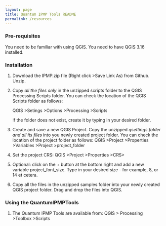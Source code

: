 ```yaml
---
layout: page
title: Quantum IPMP Tools README
permalink: /resources
---
```



### Pre-requisites
You need to be familiar with using QGIS.
You need to have QGIS 3.16 installed.  
<!-- Additionally, install the Qgis2threejs plugin -->

### Installation
1. Download the IPMP.zip file (Right click >Save Link As) from Github. Unzip.

2. Copy *all the files only* in the unzipped scripts folder to the QGIS Processing Scripts folder.  You can check the location of the QGIS Scripts folder as follows:

    QGIS >Setings >Options >Processing >Scripts

    If the folder does not exist, create it by typing in your desired folder.

3. Create and save a new QGIS Project.  Copy the unzipped *qsettings folder and all its files* into you newly created project folder.  You can check the location of the project folder as follows:
    QGIS >Project >Properties >Variables >Project >project_folder

3. Set the project CRS:
    QGIS >Project >Properties >CRS>

4. Optional: click on the + button at the bottom right and add a new variable project_font_size.  Type in your desired size - for example, 8, or 14 et cetera.  

5. Copy all the files in the unzipped samples folder into your newly created QGIS project folder.  Drag and drop the files into QGIS.

### Using the QuantumIPMPTools
1. The Quantum IPMP Tools are available from:
    QGIS > Processing >Toolbox >Scripts
    
    

